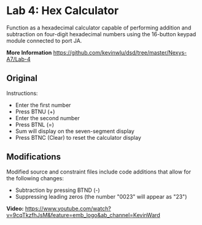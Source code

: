 # Lab 4: Hex Calculator
Function as a hexadecimal calculator capable of performing addition and subtraction on four-digit hexadecimal numbers using the 16-button keypad module connected to port JA.

**More Information** https://github.com/kevinwlu/dsd/tree/master/Nexys-A7/Lab-4

## Original
Instructions:
- Enter the first number
- Press BTNU (+)
- Enter the second number
- Press BTNL (=)
- Sum will display on the seven-segment display
- Press BTNC (Clear) to reset the calculator display

## Modifications
Modified source and constraint files include code additions that allow for the following changes:
- Subtraction by pressing BTND (-)
- Suppressing leading zeros (the number "0023" will appear as "23")

**Video:** https://www.youtube.com/watch?v=9cqTkzfhJsM&feature=emb_logo&ab_channel=KevinWard